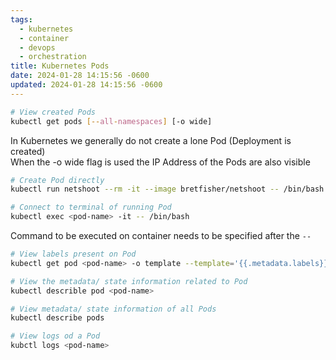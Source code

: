 ```yaml
---
tags:
  - kubernetes
  - container
  - devops
  - orchestration
title: Kubernetes Pods
date: 2024-01-28 14:15:56 -0600
updated: 2024-01-28 14:15:56 -0600
---
```


````bash
# View created Pods
kubectl get pods [--all-namespaces] [-o wide]
````

In Kubernetes we generally do not create a lone Pod (Deployment is created)  
When the -o wide flag is used the IP Address of the Pods are also visible

````bash
# Create Pod directly
kubectl run netshoot --rm -it --image bretfisher/netshoot -- /bin/bash

# Connect to terminal of running Pod
kubectl exec <pod-name> -it -- /bin/bash
````

Command to be executed on container needs to be specified after the `--`

````bash
# View labels present on Pod
kubectl get pod <pod-name> -o template --template='{{.metadata.labels}}'

# View the metadata/ state information related to Pod
kubectl describle pod <pod-name>

# View metadata/ state information of all Pods
kubectl describe pods

# View logs od a Pod
kubctl logs <pod-name>
````
